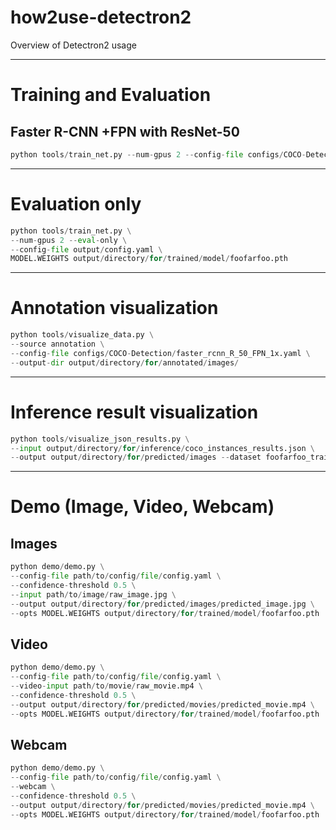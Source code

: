 # how2use-detectron2
Overview of Detectron2 usage

---
# Training and Evaluation
## Faster R-CNN +FPN with ResNet-50

```python
python tools/train_net.py --num-gpus 2 --config-file configs/COCO-Detection/faster_rcnn_R_50_FPN_1x.yaml
```

---
# Evaluation only

```python
python tools/train_net.py \
--num-gpus 2 --eval-only \
--config-file output/config.yaml \
MODEL.WEIGHTS output/directory/for/trained/model/foofarfoo.pth
```

---
# Annotation visualization

```python
python tools/visualize_data.py \
--source annotation \
--config-file configs/COCO-Detection/faster_rcnn_R_50_FPN_1x.yaml \
--output-dir output/directory/for/annotated/images/
```

---
# Inference result visualization

```python
python tools/visualize_json_results.py \
--input output/directory/for/inference/coco_instances_results.json \
--output output/directory/for/predicted/images --dataset foofarfoo_train
```

---
# Demo (Image, Video, Webcam)
## Images

```python
python demo/demo.py \
--config-file path/to/config/file/config.yaml \
--confidence-threshold 0.5 \
--input path/to/image/raw_image.jpg \
--output output/directory/for/predicted/images/predicted_image.jpg \
--opts MODEL.WEIGHTS output/directory/for/trained/model/foofarfoo.pth
```

## Video

```python
python demo/demo.py \
--config-file path/to/config/file/config.yaml \
--video-input path/to/movie/raw_movie.mp4 \
--confidence-threshold 0.5 \
--output output/directory/for/predicted/movies/predicted_movie.mp4 \
--opts MODEL.WEIGHTS output/directory/for/trained/model/foofarfoo.pth
```

## Webcam

```python
python demo/demo.py \
--config-file path/to/config/file/config.yaml \
--webcam \
--confidence-threshold 0.5 \
--output output/directory/for/predicted/movies/predicted_movie.mp4 \
--opts MODEL.WEIGHTS output/directory/for/trained/model/foofarfoo.pth
```


